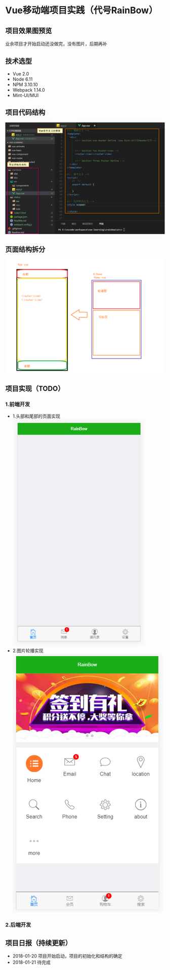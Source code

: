 # Vue移动端项目实践（代号RainBow）

## 项目效果图预览

 业余项目才开始启动还没做完，没有图片，后期再补

## 技术选型
- Vue 2.0
- Node 6.11
- NPM 3.10.10
- Webpack 1.14.0
- Mint-UI/MUI

## 项目代码结构
![页面结构拆分](./doc/photos/Project-Init-Struct.png)

## 页面结构拆分
![页面结构拆分](./doc/photos/Single-Page-Split.png)

## 项目实现（TODO）
### 1.前端开发
- 1.头部和尾部的页面实现
![头部和尾部](./doc/photos/1.新增头部和尾部实现.png)
- 2.图片轮播实现
![轮播和导航功能的实现](./doc/photos/4.轮播和导航功能的实现.png)
### 2.后端开发

## 项目日报（持续更新）
- 2018-01-20 项目开始启动，项目的初始化和结构的确定
- 2018-01-21 待完成